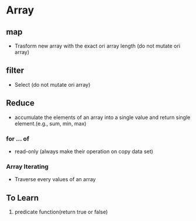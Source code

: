 # Array

## map

* Trasform new array with the exact ori array length (do not mutate ori array)

## filter

* Select (do not mutate ori array)

## Reduce

* accumulate the elements of an array into a single value and return single element.(e.g., sum, min, max)

### for ... of

* read-only (always make their operation on copy data set)

### Array Iterating

* Traverse every values of an array

## To Learn 

 1. predicate function(return true or false)
